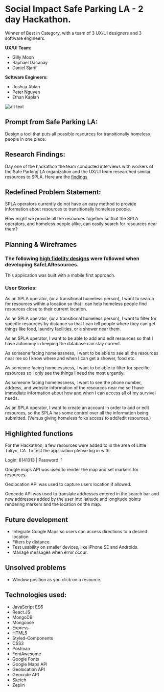 # Social Impact Safe Parking LA - 2 day Hackathon. 
Winner of Best in Category, with a team of 3 UX/UI designers and 3 software engineers.

**UX/UI Team:**
* Gilly Moon 
* Raphael Dacanay
* Daniel Sjarif

**Software Engineers:**
* Joshua Ablan
* Peter Nguyen
* Ethan Kaplan

![alt text]()
## Prompt from Safe Parking LA: 

Design a tool that puts all possible resources for transitionally homeless people in one place.  

## Research Findings:
Day one of the hackathon the team conducted interviews with workers of the Safe Parking LA organization and the UX/UI team researched similar resources to SPLA. Here are the [findings](https://docs.google.com/document/d/1oOCQWYvEDx7PFJfUf1qqB0XFcKMsSk2ezSboMcW0LFM/edit?usp=sharing)


## Redefined Problem Statement:  

SPLA operators currently do not have an easy method to provide information about resources to transitionally homeless people. 

How might we provide all the resources together so that the SPLA operators, and homeless people alike, can easily search for resources near them?


## Planning & Wireframes

### The following [high fidelity designs](https://drive.google.com/drive/folders/18GJBYFHP2lqsDij6N5VAUf0hhn9Ja9PY?usp=sharing) were followed when developing SafeLAResources.

This application was built with a mobile first approach. 

### User Stories: 
As an SPLA operator, (or a transitional homeless person), I want to search for resources within a location so that I can help homeless people find resources close to their current location. 

As an SPLA operator, (or a transitional homeless person), I want to filter for specific resources by distance so that I can tell people where they can get things like food, laundry facilities, or a shower near them.  

As an SPLA operator, I want to be able to add and edit resources so that I have autonomy in keeping the database can stay current.  

As someone facing homelessness, I want to be able to see all the resources near me so I know where and when I can get a shower, food etc. 

As someone facing homelessness, I want to be able to filter for specific resources so I only see the things I need the most urgently. 

As someone facing homelessness, I want to see the phone number, address, and website information of the resources near me so I have immediate information about how and when I can access all of my survival needs.  

As an SPLA operator, I want to create an account in order to add or edit resources, so the SPLA has some control over all the information being submitted. (Versus giving homeless folks access to add/edit resources.)  

## Highlighted functions

For the Hackathon, a few resources were added to in the area of Little Tokyo, CA. To test the application please log in with:

Login: 8141013 | Password: 1

Google maps API was used to render the map and set markers for resources.

Geolocation API was used to capture users location if allowed.

Geocode API was used to translate addresses entered in the search bar and new addresses added by the user into latitude and longitude points rendering markers and the location on the map.


## Future development
* Integrate Google Maps so users can access directions to a desired location
* Filters by distance
* Test usability on smaller devices, like iPhone SE and Androids.
* Manage messages when error occur.

## Unsolved problems

* Window position as you click on a resource.



## Technologies used:
* JavaScript ES6
* React.JS
* MongoDB
* Mongoose
* Express
* HTML5
* Styled-Components
* CSS3
* Postman
* FontAwesome
* Google Fonts
* Google Maps API
* Geolocation API
* Geocode API
* Sketch
* Zeplin